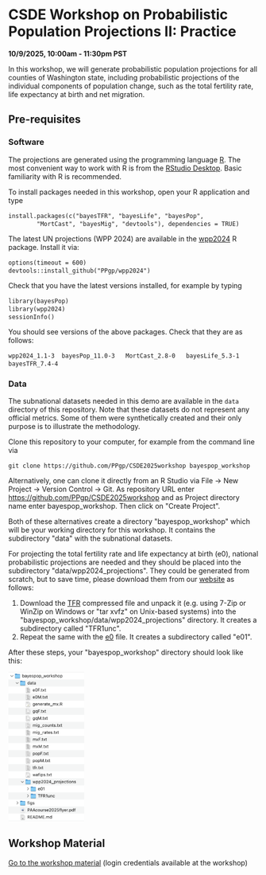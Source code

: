 # CSDE Workshop on Probabilistic Population Projections II: Practice


**10/9/2025, 10:00am - 11:30pm PST**

In this workshop, we will generate probabilistic population projections for all counties of Washington state, including probabilistic projections of the individual components of population change, such as the total fertility rate, life expectancy at birth and net migration.

## Pre-requisites

### Software
The projections are generated using the programming language [R](https://cran.r-project.org). The most convenient way to work with R is from  the [RStudio Desktop](https://www.rstudio.com/products/rstudio/download). Basic familiarity with R is recommended.

To install packages needed in this workshop, open your R application and type

```{r eval=FALSE}
install.packages(c("bayesTFR", "bayesLife", "bayesPop", 
        "MortCast", "bayesMig", "devtools"), dependencies = TRUE)
```

The latest UN projections (WPP 2024) are available in the [wpp2024](https://github.com/PPgp/wpp2024) R package. Install it via:

```{r eval=FALSE}
options(timeout = 600)
devtools::install_github("PPgp/wpp2024")
```

<!--Newest improvements in the bayesPop package are implemented in the developer version on GitHub. Please install it via:

```{r eval=FALSE}
devtools::install_github("PPgp/bayesPop")
```
-->

Check that you have the latest versions installed, for example by typing

```{r eval=FALSE}
library(bayesPop)
library(wpp2024)
sessionInfo()
```
You should see versions of the above packages. Check that they are as follows:

```
wpp2024_1.1-3  bayesPop_11.0-3   MortCast_2.8-0   bayesLife_5.3-1   
bayesTFR_7.4-4 
```

### Data
The subnational datasets needed in this demo are available in the `data` directory of this repository. Note that these datasets do not represent any official metrics. Some of them were synthetically created and their only purpose is to illustrate the methodology. 

Clone this repository to your computer, for example from the command line via

```
git clone https://github.com/PPgp/CSDE2025workshop bayespop_workshop
```

Alternatively, one can clone it directly from an R Studio via File -> New Project -> Version Control -> Git. As repository URL enter https://github.com/PPgp/CSDE2025workshop and as Project directory name enter bayespop_workshop. Then click on "Create Project".

Both of these alternatives create a directory "bayespop_workshop" which will be your working directory for this workshop. It contains the subdirectory "data" with the subnational datasets.

For projecting the total fertility rate and life expectancy at birth (e0), national probabilistic projections are needed and they should be placed into the subdirectory "data/wpp2024\_projections". They could be generated from scratch, but to save time, please download them from our [website](https://bayespop.csss.washington.edu/data) as follows:

1. Download the [TFR](https://bayespop.csss.washington.edu/data/bayesTFR/TFR1simWPP2024.tgz) compressed file and unpack it (e.g. using 7-Zip or WinZip on Windows or "tar xvfz" on Unix-based systems) into the "bayespop_workshop/data/wpp2024\_projections" directory. It creates a subdirectory called "TFR1unc".
2. Repeat the same with the [e0](https://bayespop.csss.washington.edu/data/bayesLife/e01simWPP2024.tgz) file. It creates a subdirectory called "e01".

After these steps, your "bayespop\_workshop" directory should look like this:

<img src="figs/dirstruct.png" height="300"/>

## Workshop Material

[Go to the workshop material](https://bayespop.csss.washington.edu/CSDE2025workshop) (login credentials available at the workshop)

